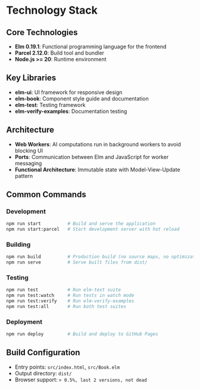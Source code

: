 # Technology Stack

## Core Technologies
- **Elm 0.19.1**: Functional programming language for the frontend
- **Parcel 2.12.0**: Build tool and bundler
- **Node.js >= 20**: Runtime environment

## Key Libraries
- **elm-ui**: UI framework for responsive design
- **elm-book**: Component style guide and documentation
- **elm-test**: Testing framework
- **elm-verify-examples**: Documentation testing

## Architecture
- **Web Workers**: AI computations run in background workers to avoid blocking UI
- **Ports**: Communication between Elm and JavaScript for worker messaging
- **Functional Architecture**: Immutable state with Model-View-Update pattern

## Common Commands

### Development
```bash
npm run start          # Build and serve the application
npm run start:parcel   # Start development server with hot reload
```

### Building
```bash
npm run build          # Production build (no source maps, no optimization)
npm run serve          # Serve built files from dist/
```

### Testing
```bash
npm run test           # Run elm-test suite
npm run test:watch     # Run tests in watch mode
npm run test:verify    # Run elm-verify-examples
npm run test:all       # Run both test suites
```

### Deployment
```bash
npm run deploy         # Build and deploy to GitHub Pages
```

## Build Configuration
- Entry points: `src/index.html`, `src/Book.elm`
- Output directory: `dist/`
- Browser support: `> 0.5%, last 2 versions, not dead`
